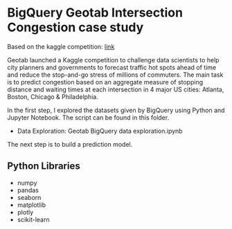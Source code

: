 
# BigQuery Geotab Intersection Congestion case study
Based on the kaggle competition: [link](https://www.kaggle.com/c/bigquery-geotab-intersection-congestion)

Geotab launched a Kaggle competition to challenge data scientists to help city planners and governments to forecast traffic hot spots ahead of time and reduce the stop-and-go stress of millions of commuters. The main task is to predict congestion based on an aggregate measure of stopping distance and waiting times at each intersection in 4 major US cities: Atlanta, Boston, Chicago & Philadelphia. 

In the first step, I explored the datasets given by BigQuery using Python and Jupyter Notebook. The script can be found in this folder.
- Data Exploration: Geotab BigQuery data exploration.ipynb

The next step is to build a prediction model.


## Python Libraries
- numpy
- pandas
- seaborn
- matplotlib
- plotly
- scikit-learn
